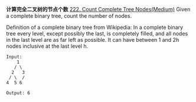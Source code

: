 **计算完全二叉树的节点个数**
[222. Count Complete Tree Nodes(Medium)](https://leetcode.com/problems/count-complete-tree-nodes/)
Given a complete binary tree, count the number of nodes.

Definition of a complete binary tree from Wikipedia:
In a complete binary tree every level, except possibly the last, is completely filled, and all nodes in the last level
are as far left as possible. It can have between 1 and 2h nodes inclusive at the last level h.

```
Input: 
    1
   / \
  2   3
 / \  /
4  5 6

Output: 6
```
